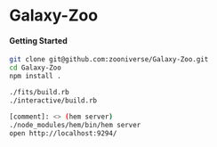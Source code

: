 # Galaxy-Zoo

#### Getting Started
```bash
git clone git@github.com:zooniverse/Galaxy-Zoo.git
cd Galaxy-Zoo
npm install .

./fits/build.rb
./interactive/build.rb

[comment]: <> (hem server)
./node_modules/hem/bin/hem server
open http://localhost:9294/
```
